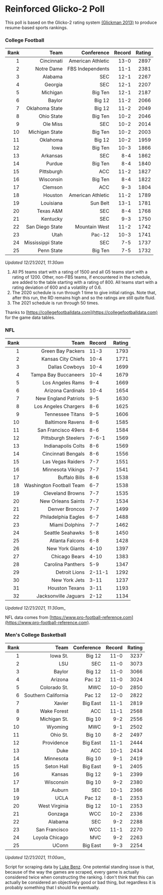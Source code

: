 # Reinforced Glicko-2 Poll

This poll is based on the Glicko-2 rating system [\(Glickman 2013\)](http://glicko.net/glicko/glicko2.pdf) to produce resume-based sports rankings.

### College Football
| Rank  | Team                 | Conference           | Record   | Rating |
| ---:  | ---:                 | ---:                 | ---:     | ---:   |
| 1     | Cincinnati           | American Athletic    | 13-0     | 2897   |
| 2     | Notre Dame           | FBS Independents     | 11-1     | 2381   |
| 3     | Alabama              | SEC                  | 12-1     | 2267   |
| 4     | Georgia              | SEC                  | 12-1     | 2207   |
| 5     | Michigan             | Big Ten              | 12-1     | 2187   |
| 6     | Baylor               | Big 12               | 11-2     | 2066   |
| 7     | Oklahoma State       | Big 12               | 11-2     | 2049   |
| 8     | Ohio State           | Big Ten              | 10-2     | 2046   |
| 9     | Ole Miss             | SEC                  | 10-2     | 2014   |
| 10    | Michigan State       | Big Ten              | 10-2     | 2003   |
| 11    | Oklahoma             | Big 12               | 10-2     | 1959   |
| 12    | Iowa                 | Big Ten              | 10-3     | 1866   |
| 13    | Arkansas             | SEC                  | 8-4      | 1862   |
| 14    | Purdue               | Big Ten              | 8-4      | 1840   |
| 15    | Pittsburgh           | ACC                  | 11-2     | 1827   |
| 16    | Wisconsin            | Big Ten              | 8-4      | 1822   |
| 17    | Clemson              | ACC                  | 9-3      | 1804   |
| 18    | Houston              | American Athletic    | 11-2     | 1789   |
| 19    | Louisiana            | Sun Belt             | 13-1     | 1781   |
| 20    | Texas A&M            | SEC                  | 8-4      | 1768   |
| 21    | Kentucky             | SEC                  | 9-3      | 1750   |
| 22    | San Diego State      | Mountain West        | 11-2     | 1742   |
| 23    | Utah                 | Pac-12               | 10-3     | 1741   |
| 24    | Mississippi State    | SEC                  | 7-5      | 1737   |
| 25    | Penn State           | Big Ten              | 7-5      | 1732   |
_Updated 12/21/2021, 11:30am_

1. All P5 teams start with a rating of 1500 and all G5 teams start with a rating of 1200. Other, non-FBS teams, if encountered in the schedule, are added to the table starting with a rating of 800. All teams start with a rating deviation of 600 and a volatility of 0.6.
2. The 2020 schedule is run through 1 time to give initial ratings. Note that, after this run, the RD remains high and so the ratings are still quite fluid.
3. The 2021 schedule is run through 50 times.

Thanks to [https://collegefootballdata.com](https://collegefootballdata.com) for the game data tables.

### NFL
| Rank  | Team                       | Record   | Rating |
| ---:  | ---:                       | :---     | ---:   |
| 1     | Green Bay Packers          | 11-3     | 1793   |
| 2     | Kansas City Chiefs         | 10-4     | 1771   |
| 3     | Dallas Cowboys             | 10-4     | 1699   |
| 4     | Tampa Bay Buccaneers       | 10-4     | 1679   |
| 5     | Los Angeles Rams           | 9-4      | 1669   |
| 6     | Arizona Cardinals          | 10-4     | 1654   |
| 7     | New England Patriots       | 9-5      | 1630   |
| 8     | Los Angeles Chargers       | 8-6      | 1625   |
| 9     | Tennessee Titans           | 9-5      | 1606   |
| 10    | Baltimore Ravens           | 8-6      | 1585   |
| 11    | San Francisco 49ers        | 8-6      | 1584   |
| 12    | Pittsburgh Steelers        | 7-6-1    | 1569   |
| 13    | Indianapolis Colts         | 8-6      | 1569   |
| 14    | Cincinnati Bengals         | 8-6      | 1556   |
| 15    | Las Vegas Raiders          | 7-7      | 1551   |
| 16    | Minnesota Vikings          | 7-7      | 1541   |
| 17    | Buffalo Bills              | 8-6      | 1538   |
| 18    | Washington Football Team   | 6-7      | 1538   |
| 19    | Cleveland Browns           | 7-7      | 1535   |
| 20    | New Orleans Saints         | 7-7      | 1534   |
| 21    | Denver Broncos             | 7-7      | 1499   |
| 22    | Philadelphia Eagles        | 6-7      | 1488   |
| 23    | Miami Dolphins             | 7-7      | 1462   |
| 24    | Seattle Seahawks           | 5-8      | 1450   |
| 25    | Atlanta Falcons            | 6-8      | 1428   |
| 26    | New York Giants            | 4-10     | 1397   |
| 27    | Chicago Bears              | 4-10     | 1383   |
| 28    | Carolina Panthers          | 5-9      | 1347   |
| 29    | Detroit Lions              | 2-11-1   | 1292   |
| 30    | New York Jets              | 3-11     | 1237   |
| 31    | Houston Texans             | 3-11     | 1193   |
| 32    | Jacksonville Jaguars       | 2-12     | 1134   |
_Updated 12/21/2021, 11:30am__

NFL data comes from [https://www.pro-football-reference.com](https://www.pro-football-reference.com).

### Men's College Basketball
| Rank  | Team                 | Conference | Record   | Rating |
| ---:  | ---:                 | ---:       | ---:     | ---:   |
| 1     | Iowa St.             | Big 12     | 11-0     | 3237   |
| 2     | LSU                  | SEC        | 11-0     | 3073   |
| 3     | Baylor               | Big 12     | 11-0     | 3066   |
| 4     | Arizona              | Pac 12     | 11-0     | 3024   |
| 5     | Colorado St.         | MWC        | 10-0     | 2850   |
| 6     | Southern California  | Pac 12     | 12-0     | 2822   |
| 7     | Xavier               | Big East   | 11-1     | 2819   |
| 8     | Wake Forest          | ACC        | 11-1     | 2568   |
| 9     | Michigan St.         | Big 10     | 9-2      | 2556   |
| 10    | Wyoming              | MWC        | 9-1      | 2502   |
| 11    | Ohio St.             | Big 10     | 8-2      | 2497   |
| 12    | Providence           | Big East   | 11-1     | 2444   |
| 13    | Duke                 | ACC        | 10-1     | 2434   |
| 14    | Minnesota            | Big 10     | 9-1      | 2419   |
| 15    | Seton Hall           | Big East   | 9-1      | 2405   |
| 16    | Kansas               | Big 12     | 9-1      | 2399   |
| 17    | Wisconsin            | Big 10     | 9-2      | 2380   |
| 18    | Auburn               | SEC        | 10-1     | 2366   |
| 19    | UCLA                 | Pac 12     | 8-1      | 2353   |
| 20    | West Virginia        | Big 12     | 10-1     | 2353   |
| 21    | Gonzaga              | WCC        | 10-2     | 2336   |
| 22    | Alabama              | SEC        | 9-2      | 2288   |
| 23    | San Francisco        | WCC        | 11-1     | 2270   |
| 24    | Loyola Chicago       | MVC        | 9-2      | 2263   |
| 25    | UConn                | Big East   | 9-3      | 2254   |
_Updated 12/21/2021, 11:00am__

Script for scraping data by [Luke Benz](https://github.com/lbenz730/NCAA_Hoops).
One potential standing issue is that, because of the way the games are scraped, every game is actually considered twice when constructing the ranking. I don't think that this can actually be considered an objectively good or bad thing, but regardless it is probably something that I should fix eventually.
